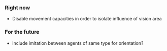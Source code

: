 ### Right now
* Disable movement capacities in order to isolate 
influence of vision area


### For the future
* include imitation between agents of same type 
for orientation?
